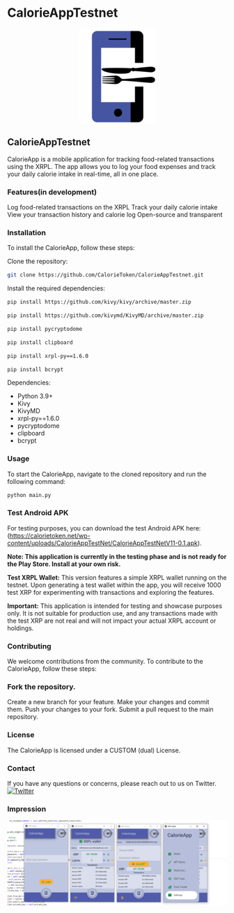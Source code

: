 # CalorieAppTestnet

<p align="center">
    <img align="center" src="/Images/CalorieAppLogoTranspa.png" width="175"></img>
</p>


## CalorieAppTestnet
CalorieApp is a mobile application for tracking food-related transactions using the XRPL. The app allows you to log your food expenses and track your daily calorie intake in real-time, all in one place.

### Features(in development)
Log food-related transactions on the XRPL
Track your daily calorie intake
View your transaction history and calorie log
Open-source and transparent

### Installation
To install the CalorieApp, follow these steps:

Clone the repository:
```bash
git clone https://github.com/CalorieToken/CalorieAppTestnet.git
```

Install the required dependencies:
```bash
pip install https://github.com/kivy/kivy/archive/master.zip
```
```bash
pip install https://github.com/kivymd/KivyMD/archive/master.zip
```
```bash
pip install pycryptodome
```
```bash
pip install clipboard
```
```bash
pip install xrpl-py==1.6.0
```
```bash
pip install bcrypt
```
Dependencies:
* Python 3.9+
* Kivy
* KivyMD
* xrpl-py==1.6.0
* pycryptodome
* clipboard
* bcrypt

### Usage
To start the CalorieApp, navigate to the cloned repository and run the following command:
```bash
python main.py
```
### Test Android APK
For testing purposes, you can download the test Android APK here: (https://calorietoken.net/wp-content/uploads/CalorieAppTestNet/CalorieAppTestNetV11-0.1.apk).

**Note: This application is currently in the testing phase and is not ready for the Play Store. Install at your own risk.**

**Test XRPL Wallet:**
This version features a simple XRPL wallet running on the testnet. Upon generating a test wallet within the app, you will receive 1000 test XRP for experimenting with transactions and exploring the features.

**Important:**
This application is intended for testing and showcase purposes only. It is not suitable for production use, and any transactions made with the test XRP are not real and will not impact your actual XRPL account or holdings.

### Contributing
We welcome contributions from the community. To contribute to the CalorieApp, follow these steps:

### Fork the repository.
Create a new branch for your feature.
Make your changes and commit them.
Push your changes to your fork.
Submit a pull request to the main repository.

### License
The CalorieApp is licensed under a CUSTOM (dual) License.

### Contact
If you have any questions or concerns, please reach out to us on Twitter.
[![Twitter](https://img.shields.io/twitter/follow/CalorieToken?label=follow&logo=twitter&style=flat&color=brightgreen)](https://twitter.com/CalorieToken)

### Impression
<p align="center">
    <img align="center" src="/Images/ImpressionCalorieAppTestnetV10.png" width="555"></img>
</p>
